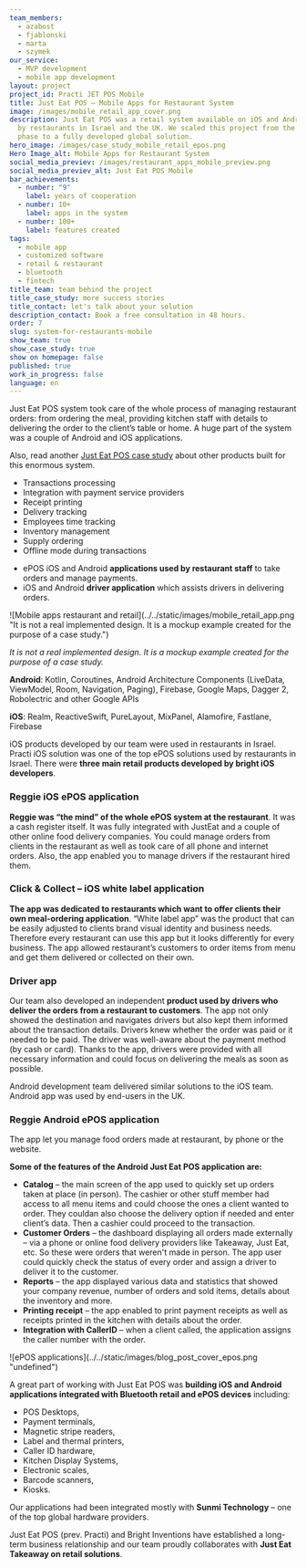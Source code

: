 ```yaml
---
team_members:
  - azabost
  - fjablonski
  - marta
  - szymek
our_service:
  - MVP development
  - mobile app development
layout: project
project_id: Practi JET POS Mobile
title: Just Eat POS – Mobile Apps for Restaurant System
image: /images/mobile_retail_app_cover.png
description: Just Eat POS was a retail system available on iOS and Android used
  by restaurants in Israel and the UK. We scaled this project from the startup
  phase to a fully developed global solution.
hero_image: /images/case_study_mobile_retail_epos.png
Hero Image_alt: Mobile Apps for Restaurant System
social_media_previev: /images/restaurant_apps_mobile_preview.png
social_media_previev_alt: Just Eat POS Mobile
bar_achievements:
  - number: "9"
    label: years of cooperation
  - number: 10+
    label: apps in the system
  - number: 100+
    label: features created
tags:
  - mobile app
  - customized software
  - retail & restaurant
  - bluetooth
  - fintech
title_team: team behind the project
title_case_study: more success stories
title_contact: let's talk about your solution
description_contact: Book a free consultation in 48 hours.
order: 7
slug: system-for-restaurants-mobile
show_team: true
show_case_study: true
show on homepage: false
published: true
work_in_progress: false
language: en
---
```

<TitleWithIcon sectionTitle="Just Eat POS restaurant system" titleIcon="/images/icon_title_about.svg" titleIconAlt="about" />

Just Eat POS system took care of the whole process of managing restaurant orders: from ordering the meal, providing kitchen staff with details to delivering the order to the client’s table or home. A huge part of the system was a couple of Android and iOS applications.

Also, read another [Just Eat POS case study](/projects/system-for-restaurants) about other products built for this enormous system.

<TitleWithIcon sectionTitle="main features developed by Bright Inventions:" titleIcon="/images/icons_features_svg.svg" titleIconAlt="main features" />

* Transactions processing
* Integration with payment service providers
* Receipt printing
* Delivery tracking
* Employees time tracking
* Inventory management
* Supply ordering
* Offline mode during transactions

<TitleWithIcon sectionTitle="mobile apps integrated with restaurant and retail systems" titleIcon="/images/icon_title_products.svg" titleIconAlt="Apps" />

* ePOS iOS and Android **applications used by restaurant staff** to take orders and manage payments.
* iOS and Android **driver application** which assists drivers in delivering orders.

<div className="image">![Mobile apps restaurant and retail](../../static/images/mobile_retail_app.png "It is not a real implemented design. It is a mockup example created for the purpose of a case study.")</div>

*It is not a real implemented design. It is a mockup example created for the purpose of a case study.*

<TitleWithIcon sectionTitle="stack and skills:" titleIcon="/images/skills.svg" titleIconAlt="features" />

<Gallery images='[{"src":"/images/kotlin.png","alt":"Kotlin"},{"src":"/images/swift.png","alt":"Swift"},{"src":"/images/firebase_logo_stack.png","alt":"Firebase"},{"src":"/images/realm_stack_logo.png","alt":"Realm"},{"src":"/images/fastlane_logo_stack.png","alt":"Fastlane"}]' />

**Android**: Kotlin, Coroutines, Android Architecture Components (LiveData, ViewModel, Room, Navigation, Paging), Firebase, Google Maps, Dagger 2, Robolectric and other Google APIs

**iOS**: Realm, ReactiveSwift, PureLayout, MixPanel, Alamofire, Fastlane, Firebase

<AnchorLink href='#contactForm' text='let’s talk about your project'/>

<TitleWithIcon sectionTitle="iOS development" titleIcon="/images/gearwheel.svg" titleIconAlt="iOS development" />

iOS products developed by our team were used in restaurants in Israel. Practi iOS solution was one of the top ePOS solutions used by restaurants in Israel. There were **three main retail products developed by bright iOS developers**.

### **Reggie iOS ePOS application**

**Reggie was “the mind” of the whole ePOS system at the restaurant**. It was a cash register itself. It was fully integrated with JustEat and a couple of other online food delivery companies. You could manage orders from clients in the restaurant as well as took care of all phone and internet orders. Also, the app enabled you to manage drivers if the restaurant hired them.

### **Click & Collect – iOS white label application**

**The app was dedicated to restaurants which want to offer clients their own meal-ordering application**. “White label app” was the product that can be easily adjusted to clients brand visual identity and business needs. Therefore every restaurant can use this app but it looks differently for every business. The app allowed restaurant’s customers to order items from menu and get them delivered or collected on their own.

### **Driver app** 

Our team also developed an independent **product used by drivers who deliver the orders from a restaurant to customers**. The app not only showed the destination and navigates drivers but also kept them informed about the transaction details. Drivers knew whether the order was paid or it needed to be paid. The driver was well-aware about the payment method (by cash or card). Thanks to the app, drivers were provided with all necessary information and could focus on delivering the meals as soon as possible.

<TitleWithIcon sectionTitle="Android development" titleIcon="/images/gearwheel.svg" titleIconAlt="Android development" />

Android development team delivered similar solutions to the iOS team. Android app was used by end-users in the UK.

### Reggie Android ePOS application

The app let you manage food orders made at restaurant, by phone or the website.

**Some of the features of the Android Just Eat POS application are:**

* **Catalog** – the main screen of the app used to quickly set up orders taken at place (in person). The cashier or other stuff member had access to all menu items and could choose the ones a client wanted to order. They couldan also choose the delivery option if needed and enter client’s data. Then a cashier could proceed to the transaction.
* **Customer Orders** – the dashboard displaying all orders made externally – via a phone or online food delivery providers like Takeaway, Just Eat, etc. So these were orders that weren't made in person. The app user could quickly check the status of every order and assign a driver to deliver it to the customer.
* **Reports** – the app displayed various data and statistics that showed your company revenue, number of orders and sold items, details about the inventory and more.
* **Printing receipt** – the app enabled to print payment receipts as well as receipts printed in the kitchen with details about the order.
* **Integration with CallerID** – when a client called, the application assigns the caller number with the order.

<AnchorLink href='#contactForm' text='let’s talk about your project'/>

<TitleWithIcon sectionTitle="customized applications for Bluetooth devices" titleIcon="/images/gearwheel.svg" titleIconAlt="delivering customized applications for Bluetooth devices" />

<div className="image">![ePOS applications](../../static/images/blog_post_cover_epos.png "undefined")</div>

A great part of working with Just Eat POS was **building iOS and Android applications integrated with Bluetooth retail and ePOS devices** including:

* POS Desktops,
* Payment terminals,
* Magnetic stripe readers,
* Label and thermal printers, 
* Caller ID hardware, 
* Kitchen Display Systems,
* Electronic scales,
* Barcode scanners,
* Kiosks.

Our applications had been integrated mostly with **Sunmi Technology** – one of the top global hardware providers.

<TitleWithIcon sectionTitle="what is next for Just Eat Takeaway and Bright Inventions" titleIcon="/images/icon_result_svg.svg" titleIconAlt="result" />

Just Eat POS (prev. Practi) and Bright Inventions have established a long-term business relationship and our team proudly collaborates with **Just Eat Takeaway on retail solutions**.